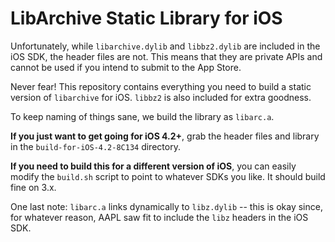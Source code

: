 LibArchive Static Library for iOS
=================================

Unfortunately, while `libarchive.dylib` and `libbz2.dylib` are included in the iOS SDK, the header files are not. This means that they are private APIs and cannot be used if you intend to submit to the App Store.

Never fear! This repository contains everything you need to build a static version of `libarchive` for iOS. `libbz2` is also included for extra goodness.

To keep naming of things sane, we build the library as `libarc.a`. 

**If you just want to get going for iOS 4.2+**, grab the header files and library in the `build-for-iOS-4.2-8C134` directory.

**If you need to build this for a different version of iOS**, you can easily modify the `build.sh` script to point to whatever SDKs you like. It should build fine on 3.x.

One last note: `libarc.a` links dynamically to `libz.dylib` -- this is okay since, for whatever reason, AAPL saw fit to include the `libz` headers in the iOS SDK.






